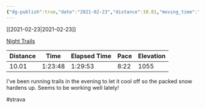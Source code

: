 ```yaml
---
{"dg-publish":true,"date":"2021-02-23","distance":10.01,"moving_time":"1:23:48","elapsed_time":"1:29:53","pace":"8:22","total_elevation_gain":1055,"url":"https://www.strava.com/activities/4839543453","permalink":"/01-personal/strava/2021-02-23-night-trails/","dgPassFrontmatter":true}
---
```



[[2021-02-23\|2021-02-23]]

[Night Trails](https://www.strava.com/activities/4839543453)

| Distance | Time    | Elapsed Time | Pace | Elevation |
| -------- | ------- | ------------ | ---- | --------- |
| 10.01    | 1:23:48 | 1:29:53      | 8:22 | 1055      |


I've been running trails in the evening to let it cool off so the packed snow hardens up. Seems to be working well lately!

#strava
